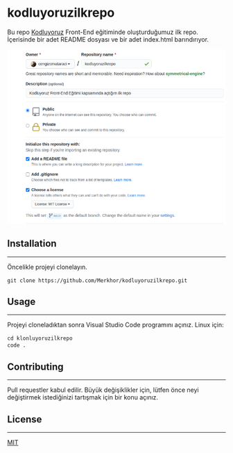 # kodluyoruzilkrepo
Bu repo [Kodluyoruz](https://www.kodluyoruz.org/) Front-End eğitiminde oluşturduğumuz ilk repo. İçerisinde bir adet README dosyası ve bir adet index.html barındırıyor.

![](https://raw.githubusercontent.com/Kodluyoruz/taskforce/main/git/odev1/figures/github.png)

## Installation
---
Öncelikle projeyi clonelayın.
```
git clone https://github.com/Merkhor/kodluyoruzilkrepo.git
```
## Usage
---
Projeyi cloneladıktan sonra Visual Studio Code programını açınız.
Linux için:
```
cd klonluyoruzilkrepo
code .
```
## Contributing
---
Pull requestler kabul edilir. Büyük değişiklikler için, lütfen önce neyi değiştirmek istediğinizi tartışmak için bir konu açınız.

## License
---
[MIT](https://choosealicense.com/licenses/mit/)